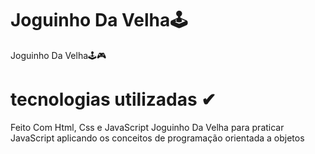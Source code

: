 # Joguinho Da Velha🕹
Joguinho Da Velha🕹🎮

# tecnologias utilizadas ✔
Feito Com Html, Css e JavaScript
Joguinho Da Velha para praticar JavaScript aplicando os conceitos de programação orientada a objetos
